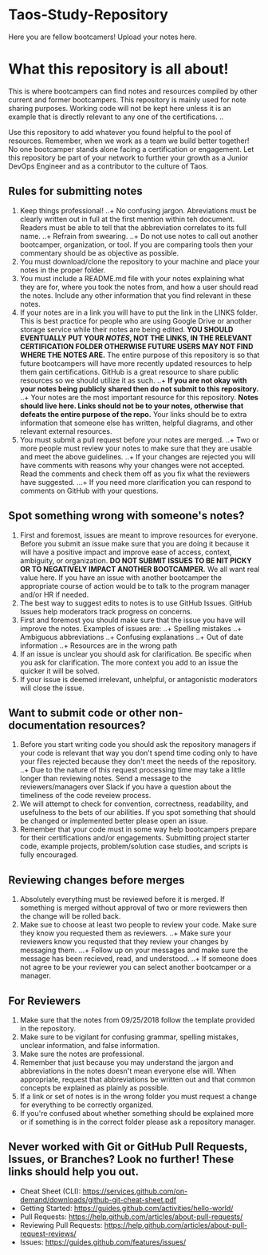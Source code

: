 # Taos-Study-Repository
Here you are fellow bootcamers! Upload your notes here.

# What this repository is all about!
This is where bootcampers can find notes and resources compiled by other current and former bootcampers. This repository is mainly used for note sharing purposes. Working code will not be kept here unless it is an example that is directly relevant to any one of the certifications. ..

Use this repository to add whatever you found helpful to the pool of resources. Remember, when we work as a team we build better together! No one bootcamper stands alone facing a certification or engagement. Let this repository be part of your network to further your growth as a Junior DevOps Engineer and as a contributor to the culture of Taos.

## Rules for submitting notes
1. Keep things professional!
..+ No confusing jargon. Abreviations must be clearly written out in full at the first mention within teh document. Readers must be able to tell that the abbreviation correlates to its full name.
..+ Refrain from swearing.
..+ Do not use notes to call out another bootcamper, organization, or tool. If you are comparing tools then your commentary should be as objective as possible.
1. You must download/clone the repository to your machine and place your notes in the proper folder.
1. You must include a README.md file with your notes explaining what they are for, where you took the notes from, and how a user should read the notes. Include any other information that you find relevant in these notes.
1. If your notes are in a link you will have to put the link in the LINKS folder. This is best practice for people who are using Google Drive or another storage service while their notes are being edited.  __YOU SHOULD EVENTUALLY PUT YOUR _NOTES_, NOT THE LINKS, IN THE RELEVANT CERTIFICATION FOLDER OTHERWISE FUTURE USERS MAY NOT FIND WHERE THE NOTES ARE.__ The entire purpose of this repository is so that future bootcampers will have more recently updated resources to help them gain certifications. GitHub is a great resource to share public resources so we should utilize it as such.
..+ __If you are not okay with your notes being publicly shared then do not submit to this repository.__
..+ Your notes are the most important resource for this repository. __Notes should live here. Links should not be to your notes, otherwise that defeats the entire purpose of the repo.__ Your links should be to extra information that someone else has written, helpful diagrams, and other relevant external resources.
1. You must submit a pull request before your notes are merged.
..+ Two or more people must review your notes to make sure that they are usable and meet the above guidelines.
..+ If your changes are rejected you will have comments with reasons why your changes were not accepted. Read the comments and check them off as you fix what the reviewers have suggested.
...+ If you need more clarification you can respond to comments on GitHub with your questions.

## Spot something wrong with someone's notes?
1. First and foremost, issues are meant to improve resources for everyone. Before you submit an issue make sure that you are doing it because it will have a positive impact and improve ease of access, context, ambiguity, or organization. __DO NOT SUBMIT ISSUES TO BE NIT PICKY OR TO NEGATIVELY IMPACT ANOTHER BOOTCAMPER.__ We all want real value here. If you have an issue with another bootcamper the appropriate course of action would be to talk to the program manager and/or HR if needed.
1. The best way to suggest edits to notes is to use GitHub Issues. GitHub Issues help moderators track progress on concerns.
1. First and foremost you should make sure that the issue you have will improve the notes. Examples of issues are:
..+ Spelling mistakes
..+ Ambiguous abbreviations
..+ Confusing explanations
..+ Out of date information
..+ Resources are in the wrong path
1. If an issue is unclear you should ask for clarification. Be specific when you ask for clarification. The more context you add to an issue the quicker it will be solved.
1. If your issue is deemed irrelevant, unhelpful, or antagonistic moderators will close the issue.

## Want to submit code or other non-documentation resources?
1. Before you start writing code you should ask the repository managers if your code is relevant that way you don't spend time coding only to have your files rejected because they don't meet the needs of the repository.
..+ Due to the nature of this request processing time may take a little longer than reviewing notes. Send a message to the reviewers/managers over Slack if you have a question about the timeliness of the code reveiew process.
1. We will attempt to check for convention, correctness, readability, and usefulness to the bets of our abilities. If you spot something that should be changed or implemented better please open an issue.
1. Remember that your code must in some way help bootcampers prepare for their certifications and/or engagements. Submitting project starter code, example projects, problem/solution case studies, and scripts is fully encouraged.

## Reviewing changes before merges
1. Absolutely everything must be reviewed before it is merged. If something is merged without approval of two or more reviewers then the change will be rolled back.
1. Make sue to choose at least two people to review your code. Make sure they know you requested them as reviewers.
..+ Make sure your reviewers know you requsted that they review your changes by messaging them.
...+ Follow up on your messages and make sure the message has been recieved, read, and understood.
..+ If someone does not agree to be your reviewer you can select another bootcamper or a manager.

## For Reviewers
1. Make sure that the notes from 09/25/2018 follow the template provided in the repository.
1. Make sure to be vigilant for confusing grammar, spelling mistakes, unclear information, and false information.
1. Make sure the notes are professional.
1. Remember that just because you may understand the jargon and abbreviations in the notes doesn't mean everyone else will. When appropriate, request that abbreviations be written out and that common concepts be explained as plainly as possible.
1. If a link or set of notes is in the wrong folder you must request a change for everything to be correctly organized.
1. If you're confused about whether something should be explained more or if something is in the correct folder please ask a repository manager.

## Never worked with Git or GitHub Pull Requests, Issues, or Branches? Look no further! These links should help you out.
+ Cheat Sheet (CLI): https://services.github.com/on-demand/downloads/github-git-cheat-sheet.pdf
+ Getting Started: https://guides.github.com/activities/hello-world/
+ Pull Requests: https://help.github.com/articles/about-pull-requests/
+ Reviewing Pull Requests: https://help.github.com/articles/about-pull-request-reviews/
+ Issues: https://guides.github.com/features/issues/






